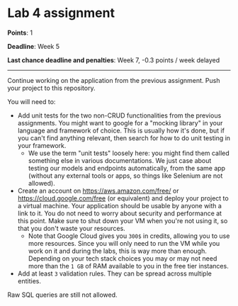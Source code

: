 # Lab 4 assignment

**Points**: 1

**Deadline**: Week 5

**Last chance deadline and penalties**: Week 7, -0.3 points / week delayed

----

Continue working on the application from the previous assignment. Push your project to this repository.

You will need to:
- Add unit tests for the two non-CRUD functionalities from the previous assignments. You might want to google for a "mocking library" in your language and framework of choice. This is usually how it's done, but if you can't find anything relevant, then search for how to do unit testing in your framework.  
    - We use the term "unit tests" loosely here: you might find them called something else in various documentations. We just case about testing our models and endpoints automatically, from the same app (without any external tools or apps, so things like Selenium are not allowed).  
- Create an account on https://aws.amazon.com/free/ or https://cloud.google.com/free (or equivalent) and deploy your project to a virtual machine. Your application should be usable by anyone with a link to it. You do not need to worry about security and performance at this point. Make sure to shut down your VM when you're not using it, so that you don't waste your resources.  
    - Note that Google Cloud gives you `300$` in credits, allowing you to use more resources. Since you will only need to run the VM while you work on it and during the labs, this is way more than enough. Depending on your tech stack choices you may or may not need more than the `1 GB` of RAM available to you in the free tier instances.
- Add at least `3` validation rules. They can be spread across multiple entities.

Raw SQL queries are still not allowed.
